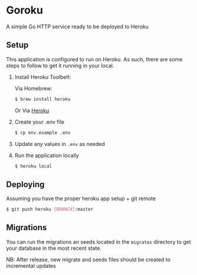 # Goroku
A simple Go HTTP service ready to be deployed to Heroku

## Setup
This application is configured to run on Heroku. As such, there are some steps
to follow to get it running in your local.

1. Install Heroku Toolbelt:

    Via Homebrew:

    ```sh
    $ brew install heroku
    ```

    Or Via [Heroku](https://toolbelt.heroku.com/)

2. Create your .env file

    ```sh
    $ cp env.example .env
    ```

3. Update any values in `.env` as needed

4. Run the application locally

    ```sh
    $ heroku local
    ```

## Deploying
Assuming you have the proper heroku app setup + git remote

```sh
$ git push heroku [BRANCH]:master
```

## Migrations
You can run the migrations an seeds located in the `migrates` directory to get your database in the most recent state.

NB: After release, new migrate and seeds files should be created to incremental updates